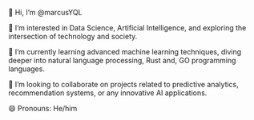 👋 Hi, I’m @marcusYQL

👀 I’m interested in Data Science, Artificial Intelligence, and exploring the intersection of technology and society.

🌱 I’m currently learning advanced machine learning techniques, diving deeper into natural language processing, Rust and, GO programming languages.

💞️ I’m looking to collaborate on projects related to predictive analytics, recommendation systems, or any innovative AI applications.

😄 Pronouns: He/him
